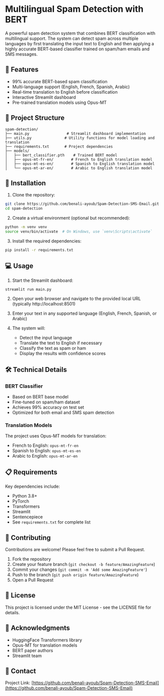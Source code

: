 # Multilingual Spam Detection with BERT

A powerful spam detection system that combines BERT classification with multilingual support. The system can detect spam across multiple languages by first translating the input text to English and then applying a highly accurate BERT-based classifier trained on spam/ham emails and SMS messages.

## 🎯 Features

- 99% accurate BERT-based spam classification
- Multi-language support (English, French, Spanish, Arabic)
- Real-time translation to English before classification
- Interactive Streamlit dashboard
- Pre-trained translation models using Opus-MT

## 📁 Project Structure

```
spam-detection/
├── main.py                 # Streamlit dashboard implementation
├── utils.py               # Utility functions for model loading and translation
├── requirements.txt       # Project dependencies
├── models/
│   ├── bert_classifier.pth    # Trained BERT model
│   ├── opus-mt-fr-en/        # French to English translation model
│   ├── opus-mt-es-en/        # Spanish to English translation model
│   └── opus-mt-ar-en/        # Arabic to English translation model
```

## 🚀 Installation

1. Clone the repository:
```bash
git clone https://github.com/benali-ayoub/Spam-Detection-SMS-Email.git
cd spam-detection
```

2. Create a virtual environment (optional but recommended):
```bash
python -m venv venv
source venv/bin/activate  # On Windows, use `venv\Scripts\activate`
```

3. Install the required dependencies:
```bash
pip install -r requirements.txt
```

## 💻 Usage

1. Start the Streamlit dashboard:
```bash
streamlit run main.py
```

2. Open your web browser and navigate to the provided local URL (typically http://localhost:8501)

3. Enter your text in any supported language (English, French, Spanish, or Arabic)

4. The system will:
   - Detect the input language
   - Translate the text to English if necessary
   - Classify the text as spam or ham
   - Display the results with confidence scores

## 🛠️ Technical Details

### BERT Classifier
- Based on BERT base model
- Fine-tuned on spam/ham dataset
- Achieves 99% accuracy on test set
- Optimized for both email and SMS spam detection

### Translation Models
The project uses Opus-MT models for translation:
- French to English: `opus-mt-fr-en`
- Spanish to English: `opus-mt-es-en`
- Arabic to English: `opus-mt-ar-en`

## 📋 Requirements

Key dependencies include:
- Python 3.8+
- PyTorch
- Transformers
- Streamlit
- Sentencepiece
- See `requirements.txt` for complete list

## 🤝 Contributing

Contributions are welcome! Please feel free to submit a Pull Request.

1. Fork the repository
2. Create your feature branch (`git checkout -b feature/AmazingFeature`)
3. Commit your changes (`git commit -m 'Add some AmazingFeature'`)
4. Push to the branch (`git push origin feature/AmazingFeature`)
5. Open a Pull Request

## 📄 License

This project is licensed under the MIT License - see the LICENSE file for details.

## 🙏 Acknowledgments

- HuggingFace Transformers library
- Opus-MT for translation models
- BERT paper authors
- Streamlit team

## 📧 Contact

Project Link: [https://github.com/benali-ayoub/Spam-Detection-SMS-Email](https://github.com/benali-ayoub/Spam-Detection-SMS-Email)
